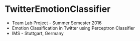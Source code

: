 # TwitterEmotionClassifier
- Team Lab Project - Summer Semester 2016 
- Emotion Classification in Twitter using Perceptron Classifier
- IMS - Stuttgart, Germany
